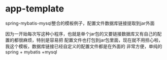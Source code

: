 # app-template
spring-mybatis-mysql整合的模板例子，配置文件数据库链接提取到jar外面

因为一开始每次写这种小程序，也就是单个jar包的又要链接数据库又有自己的配置的都很麻烦，特别是容易把
配置文件也打包到jar包里面，现在就不用担心啦，我这个模板，数据库链接已经自定义的配置文件都是在外面的
非常方便，单纯的spring + mybatis +mysql
